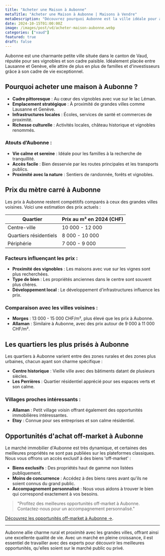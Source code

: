 ```yaml
---
title: "Acheter une Maison à Aubonne"
metaTitle: "Acheter une Maison à Aubonne | Maisons à Vendre"
metaDescription: "Découvrez pourquoi Aubonne est la ville idéale pour acheter une maison. Explorez le marché immobilier local, les quartiers prisés et nos conseils pour vous accompagner dans l'achat de votre bien."
date: 2024-10-15T01:00:00Z
image: /images/post/vd/acheter-maison-aubonne.webp
categories: ["vaud"]
featured: true
draft: false
---
```


Aubonne est une charmante petite ville située dans le canton de Vaud, réputée pour ses vignobles et son cadre paisible. Idéalement placée entre Lausanne et Genève, elle attire de plus en plus de familles et d'investisseurs grâce à son cadre de vie exceptionnel.

## Pourquoi acheter une maison à Aubonne ?

- **Cadre pittoresque** : Au cœur des vignobles avec vue sur le lac Léman.
- **Emplacement stratégique** : À proximité de grandes villes comme Lausanne et Genève.
- **Infrastructures locales** : Écoles, services de santé et commerces de proximité.
- **Richesse culturelle** : Activités locales, château historique et vignobles renommés.

### Atouts d’Aubonne :
- **Vie calme et sereine** : Idéale pour les familles à la recherche de tranquillité.
- **Accès facile** : Bien desservie par les routes principales et les transports publics.
- **Proximité avec la nature** : Sentiers de randonnée, forêts et vignobles.

## Prix du mètre carré à Aubonne

Les prix à Aubonne restent compétitifs comparés à ceux des grandes villes voisines. Voici une estimation des prix actuels :

| Quartier                | Prix au m² en 2024 (CHF) |
|-------------------------|--------------------------|
| Centre-ville             | 10 000 - 12 000          |
| Quartiers résidentiels    | 8 000 - 10 000           |
| Périphérie                | 7 000 - 9 000            |

### Facteurs influençant les prix :
- **Proximité des vignobles** : Les maisons avec vue sur les vignes sont plus recherchées.
- **Type de bien** : Les propriétés anciennes dans le centre sont souvent plus chères.
- **Développement local** : Le développement d’infrastructures influence les prix.

### Comparaison avec les villes voisines :
- **Morges** : 13 000 - 15 000 CHF/m², plus élevé que les prix à Aubonne.
- **Allaman** : Similaire à Aubonne, avec des prix autour de 9 000 à 11 000 CHF/m².

## Les quartiers les plus prisés à Aubonne

Les quartiers à Aubonne varient entre des zones rurales et des zones plus urbaines, chacun ayant son charme spécifique :

- **Centre historique** : Vieille ville avec des bâtiments datant de plusieurs siècles.
- **Les Perrières** : Quartier résidentiel apprécié pour ses espaces verts et son calme.

### Villages proches intéressants :
- **Allaman** : Petit village voisin offrant également des opportunités immobilières intéressantes.
- **Etoy** : Connue pour ses entreprises et son calme résidentiel.

## Opportunités d'achat off-market à Aubonne

Le marché immobilier d'Aubonne est très dynamique, et certaines des meilleures propriétés ne sont pas publiées sur les plateformes classiques. Nous vous offrons un accès exclusif à des biens 'off-market' :

- **Biens exclusifs** : Des propriétés haut de gamme non listées publiquement.
- **Moins de concurrence** : Accédez à des biens rares avant qu'ils ne soient connus du grand public.
- **Accompagnement personnalisé** : Nous vous aidons à trouver le bien qui correspond exactement à vos besoins.

> "Profitez des meilleures opportunités off-market à Aubonne. Contactez-nous pour un accompagnement personnalisé."

[Découvrez les opportunités off-market à Aubonne ->](/contact).

---

Aubonne allie charme rural et proximité avec les grandes villes, offrant ainsi une excellente qualité de vie. Avec un marché en pleine croissance, il est essentiel de travailler avec des experts pour découvrir les meilleures opportunités, qu'elles soient sur le marché public ou privé.
